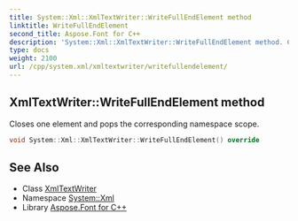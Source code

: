 ```yaml
---
title: System::Xml::XmlTextWriter::WriteFullEndElement method
linktitle: WriteFullEndElement
second_title: Aspose.Font for C++
description: 'System::Xml::XmlTextWriter::WriteFullEndElement method. Closes one element and pops the corresponding namespace scope in C++.'
type: docs
weight: 2100
url: /cpp/system.xml/xmltextwriter/writefullendelement/
---
```

## XmlTextWriter::WriteFullEndElement method


Closes one element and pops the corresponding namespace scope.

```cpp
void System::Xml::XmlTextWriter::WriteFullEndElement() override
```

## See Also

* Class [XmlTextWriter](../)
* Namespace [System::Xml](../../)
* Library [Aspose.Font for C++](../../../)
